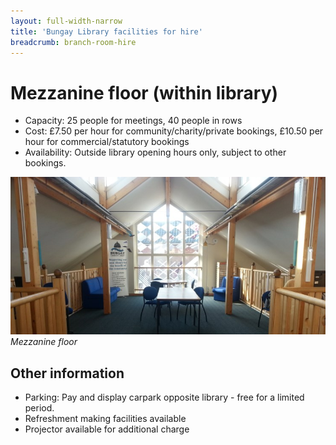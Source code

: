 ```yaml
---
layout: full-width-narrow
title: 'Bungay Library facilities for hire'
breadcrumb: branch-room-hire
---
```

# Mezzanine floor (within library)

* Capacity: 25 people for meetings, 40 people in rows
* Cost: £7.50 per hour for community/charity/private bookings, £10.50 per hour for commercial/statutory bookings
* Availability: Outside library opening hours only, subject to other bookings.

![Bungay mezzanine floor](/images/article/bungay-mezzanine-floor.jpg)
*Mezzanine floor*

## Other information

* Parking: Pay and display carpark opposite library - free for a limited period.
* Refreshment making facilities available
* Projector available for additional charge
